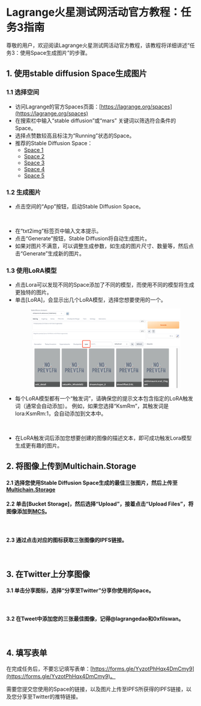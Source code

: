 # Lagrange火星测试网活动官方教程：任务3指南

尊敬的用户，欢迎阅读Lagrange火星测试网活动官方教程，该教程将详细讲述“任务3：使用Space生成图片”的步骤。

## 1. 使用stable diffusion Space生成图片

### 1.1 选择空间

- 访问Lagrange的官方Spaces页面：[https://lagrange.org/spaces](https://lagrange.org/spaces)
- 在搜索栏中输入“stable diffusion”或“mars” 关键词以筛选符合条件的Space。
- 选择点赞数较高且标注为“Running”状态的Space。
- 推荐的Stable Diffusion Space：
  - [Space 1](https://lagrangedao.org/spaces/0x7E0c07e66CD480CDa94dEaaeEB5a84Fa9F8215e6/Stable-Diffusion-Base-LoRA/app)
  - [Space 2](https://lagrangedao.org/spaces/0x6091b2f5678952cAfbf02755D78973EBff302e11/MarsAttacks/app)
  - [Space 3](https://lagrangedao.org/spaces/0xD505C8130E62681F43809d9242B0a77a3847A884/Lazy-mars/app)
  - [Space 4](https://lagrangedao.org/spaces/0x73481e71139E6c321631D0DF0893A43AE656a3Ab/cooljoe/app)
  - [Space 5](https://lagrangedao.org/spaces/0x7E0c07e66CD480CDa94dEaaeEB5a84Fa9F8215e6/Planet-Mars/app)

### 1.2 生成图片

- 点击空间的“App”按钮，启动Stable Diffusion Space。
  <figure><img src="https://lh5.googleusercontent.com/Mkwn8juseNuvMhNNd0lSX7_R4ZBbekFzCou1cQI3mFeRRPRtj42daPGu9Sn2WF4e_TdlQUTjnXlbeHWV0-T5BJr6xin0A9yPfvBJ3yTFmu8X_mA3UY302QzqkKO3_E0tSz0waKROV5-BrRSo5KXv4Og" alt=""><figcaption></figcaption></figure>
- 在“txt2img”标签页中输入文本提示。
- 点击“Generate”按钮，Stable Diffusion将自动生成图片。
- 如果对图片不满意，可以调整生成参数，如生成的图片尺寸、数量等，然后点击“Generate”生成新的图片。

### 1.3 使用LoRA模型

- 点击Lora可以发现不同的Space添加了不同的模型，而使用不同的模型将生成更独特的图片。
- 单击[LoRA]，会显示出几个LoRA模型，选择您想要使用的一个。
   <figure><img src="https://github.com/lagrangedao/docs/blob/main/.gitbook/assets/image%20(24).png" alt=""><figcaption></figcaption></figure>
- 每个LoRA模型都有一个“触发词”，请确保您的提示文本包含指定的LoRA触发词（通常会自动添加）。
  例如，如果您选择“KsmRm”，其触发词是lora:KsmRm:1，会自动添加到文本中。
  <figure><img src="https://lh4.googleusercontent.com/qa6cEuEE0Oob8yDTs04R2QjVf0Lx4l_uqI0dWsdwlSC5pAGdIUEwsw5hT4r6CArrLOmIZdMFbLD6Sc-1o3xwEKyqDEOpW2rXtm3Pu0OZumW0_KENJhF7X5ZWWinHvA0CveehHUNZQCvXX8-j4scgmd0" alt=""><figcaption></figcaption></figure>
- 在LoRA触发词后添加您想要创建的图像的描述文本，即可成功触发Lora模型生成更有趣的图片。

## 2. 将图像上传到Multichain.Storage

#### 2.1 选择您使用Stable Diffusion Space生成的最佳三张图片，然后上传至[Multichain.Storage](https://multichain.storage/)

#### 2.2 单击[Bucket Storage]，然后选择“Upload”，接着点击“Upload Files”，将图像添加到[MCS](https://multichain.storage/)。
<figure><img src="https://lh4.googleusercontent.com/uY-EvcswYH4CMOABH8mMW_PkQyOi06TzNkH3aZeUcG6K4qWSw0Mx88bc6T1Bxri03tMyS2ZUyzDjd-sZu4JXrDnXvrAgG5zy2DY7fdi0esej8MQdTgqE-H-ssK_iMeujG8wZrAUgJdruTVGrjF8yBfw" alt=""><figcaption></figcaption></figure>

#### 2.3 通过点击对应的图标获取三张图像的IPFS链接。
<figure><img src="https://lh5.googleusercontent.com/LEsBpE4stMGmKqFSkfpDngua1WczDNxNwIreGjPxnMqpQfdJtCUquhGbHk0rhnJgfrKNDMXCncGeC1CF2RF0GcwPXrhYqTixnGC4z9krmGwgnvcP44iW9KPbVC8J_NCLLraYLWJvY3E9HXvoxiC8Uuc" alt=""><figcaption></figcaption></figure>

## 3. 在Twitter上分享图像

#### 3.1 单击分享图标，选择“分享至Twitter”分享你使用的Space。
<figure><img src="https://lh5.googleusercontent.com/0vG7Iamja2JWfyef0xrN4luwkuC9Ox62e_80y-gT1IZqr0-DIlmZpkw0Jg2ccytun7Icb0au-vlxiIROiZ4JEmcZblDenYmbufVFHf2kHP71PZQZ50MepcvOGvBsmnxzDi8kW2H173hADIyIe6ZVQBE" alt=""><figcaption></figcaption></figure>

#### 3.2 在Tweet中添加您的三张最佳图像，记得@lagrangedao和0xfilswan。
<figure><img src="https://lh3.googleusercontent.com/yQr4B-LMVtDQT3jJHI5FuKudAZeA4qp0Nnp_DD7iQ3kCVfMh9Mer9uZVpt4TpBqanG1FNsJMPWp90mB9CvMEiBgJtMcRZCZwY60nPOfjq6nrWYPbx9BaIDp2fj_-9BbOWkSv7BbRS1ylfIMHjeUmTto" alt=""><figcaption></figcaption></figure>

## 4. 填写表单

在完成任务后，不要忘记填写表单：[https://forms.gle/YyzotPhHqx4DmCmy9](https://forms.gle/YyzotPhHqx4DmCmy9)。

需要您提交您使用的Space的链接，以及图片上传至IPFS所获得的IPFS链接，以及您分享至Twitter的推特链接。
